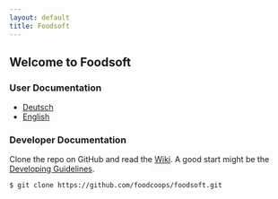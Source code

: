 ```yaml
---
layout: default
title: Foodsoft
---
```


## Welcome to Foodsoft

### User Documentation

* [Deutsch](de/user_documentation)
* [English](en/user_documentation)

### Developer Documentation

Clone the repo on GitHub and read the [Wiki](https://github.com/foodcoops/foodsoft/wiki). A good start might be the [Developing Guidelines](https://github.com/foodcoops/foodsoft/wiki/Developing-Guidelines).

    $ git clone https://github.com/foodcoops/foodsoft.git